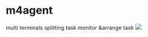 # m4agent
multi terminals splitting task  monitor &amp;arrange task
<img src="/Carltiger/m4agent/blob/master/multi%20terminals%20splitting%20task%20%20monitor%20&arrange%20task%20(1).jpg?">
